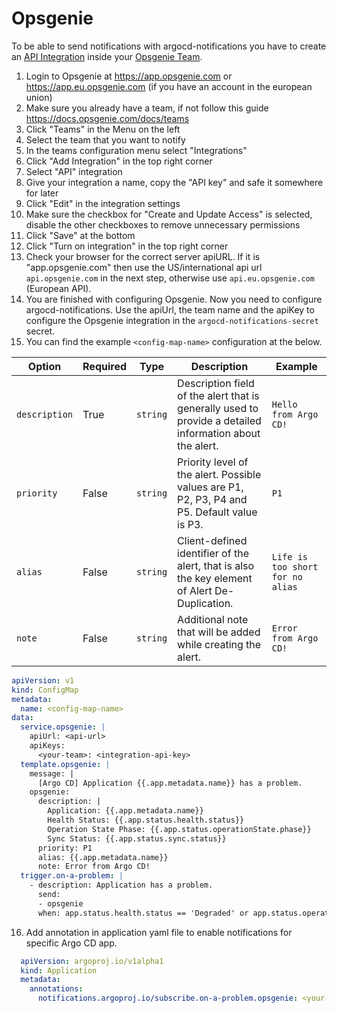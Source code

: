 # Opsgenie

To be able to send notifications with argocd-notifications you have to create an [API Integration](https://docs.opsgenie.com/docs/integrations-overview) inside your [Opsgenie Team](https://docs.opsgenie.com/docs/teams).

1. Login to Opsgenie at https://app.opsgenie.com or https://app.eu.opsgenie.com (if you have an account in the european union)
2. Make sure you already have a team, if not follow this guide https://docs.opsgenie.com/docs/teams
3. Click "Teams" in the Menu on the left
4. Select the team that you want to notify
5. In the teams configuration menu select "Integrations"
6. Click "Add Integration" in the top right corner
7. Select "API" integration
8. Give your integration a name, copy the "API key" and safe it somewhere for later
9. Click "Edit" in the integration settings
10. Make sure the checkbox for "Create and Update Access" is selected, disable the other checkboxes to remove unnecessary permissions
11. Click "Save" at the bottom
12. Click "Turn on integration" in the top right corner
13. Check your browser for the correct server apiURL. If it is "app.opsgenie.com" then use the US/international api url `api.opsgenie.com` in the next step, otherwise use `api.eu.opsgenie.com` (European API). 
14. You are finished with configuring Opsgenie. Now you need to configure argocd-notifications. Use the apiUrl, the team name and the apiKey to configure the Opsgenie integration in the `argocd-notifications-secret` secret.
15. You can find the example `<config-map-name>` configuration at the below.

| **Option**    | **Required** | **Type** | **Description**                                                                                          | **Example**                      |
| ------------- | ------------ | -------- | -------------------------------------------------------------------------------------------------------- | -------------------------------- |
| `description` | True         | `string` | Description field of the alert that is generally used to provide a detailed information about the alert. | `Hello from Argo CD!`            |
| `priority`    | False        | `string` | Priority level of the alert. Possible values are P1, P2, P3, P4 and P5. Default value is P3.             | `P1`                             |
| `alias`       | False        | `string` | Client-defined identifier of the alert, that is also the key element of Alert De-Duplication.            | `Life is too short for no alias` |
| `note`       | False        | `string` | Additional note that will be added while creating the alert.            | `Error from Argo CD!` |

```yaml
apiVersion: v1
kind: ConfigMap
metadata:
  name: <config-map-name>
data:
  service.opsgenie: |
    apiUrl: <api-url>
    apiKeys:
      <your-team>: <integration-api-key>
  template.opsgenie: |
    message: |
      [Argo CD] Application {{.app.metadata.name}} has a problem.
    opsgenie:
      description: |
        Application: {{.app.metadata.name}}
        Health Status: {{.app.status.health.status}}
        Operation State Phase: {{.app.status.operationState.phase}}
        Sync Status: {{.app.status.sync.status}}
      priority: P1
      alias: {{.app.metadata.name}}
      note: Error from Argo CD!
  trigger.on-a-problem: |
    - description: Application has a problem.
      send:
      - opsgenie
      when: app.status.health.status == 'Degraded' or app.status.operationState.phase in ['Error', 'Failed'] or app.status.sync.status == 'Unknown'
```

16. Add annotation in application yaml file to enable notifications for specific Argo CD app.
```yaml
  apiVersion: argoproj.io/v1alpha1
  kind: Application
  metadata:
    annotations:
      notifications.argoproj.io/subscribe.on-a-problem.opsgenie: <your-team>
```